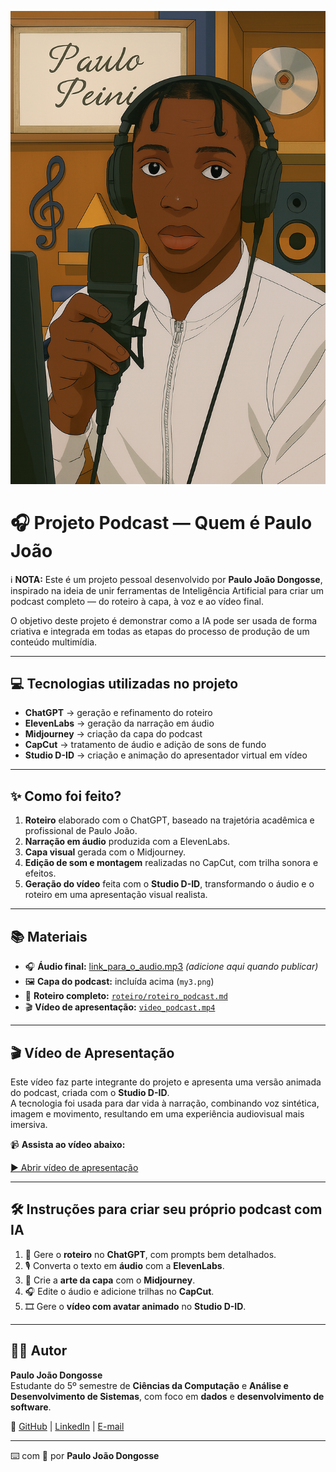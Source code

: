![Capa do Podcast - Quem é Paulo João](./my3.png)

# 🎧 Projeto Podcast — Quem é Paulo João

ℹ️ **NOTA:** Este é um projeto pessoal desenvolvido por **Paulo João Dongosse**, inspirado na ideia de unir ferramentas de Inteligência Artificial para criar um podcast completo — do roteiro à capa, à voz e ao vídeo final.

O objetivo deste projeto é demonstrar como a IA pode ser usada de forma criativa e integrada em todas as etapas do processo de produção de um conteúdo multimídia.

---

## 💻 Tecnologias utilizadas no projeto

- **ChatGPT** → geração e refinamento do roteiro  
- **ElevenLabs** → geração da narração em áudio  
- **Midjourney** → criação da capa do podcast  
- **CapCut** → tratamento de áudio e adição de sons de fundo  
- **Studio D-ID** → criação e animação do apresentador virtual em vídeo  

---

## ✨ Como foi feito?

1. **Roteiro** elaborado com o ChatGPT, baseado na trajetória acadêmica e profissional de Paulo João.  
2. **Narração em áudio** produzida com a ElevenLabs.  
3. **Capa visual** gerada com o Midjourney.  
4. **Edição de som e montagem** realizadas no CapCut, com trilha sonora e efeitos.  
5. **Geração do vídeo** feita com o **Studio D-ID**, transformando o áudio e o roteiro em uma apresentação visual realista.  

---

## 📚 Materiais

- 🎧 **Áudio final:** [link_para_o_audio.mp3](#) *(adicione aqui quando publicar)*  
- 🖼️ **Capa do podcast:** incluída acima (`my3.png`)  
- 💬 **Roteiro completo:** [`roteiro/roteiro_podcast.md`](./roteiro/roteiro_podcast.md)  
- 🎬 **Vídeo de apresentação:** [`video_podcast.mp4`](./video_podcast.mp4)

---

## 🎬 Vídeo de Apresentação

Este vídeo faz parte integrante do projeto e apresenta uma versão animada do podcast, criada com o **Studio D-ID**.  
A tecnologia foi usada para dar vida à narração, combinando voz sintética, imagem e movimento, resultando em uma experiência audiovisual mais imersiva.

📹 **Assista ao vídeo abaixo:**

[▶️ Abrir vídeo de apresentação](./video_podcast.mp4)

---

## 🛠️ Instruções para criar seu próprio podcast com IA

1. 🤖 Gere o **roteiro** no **ChatGPT**, com prompts bem detalhados.  
2. 🎙️ Converta o texto em **áudio** com a **ElevenLabs**.  
3. 🎨 Crie a **arte da capa** com o **Midjourney**.  
4. 🎧 Edite o áudio e adicione trilhas no **CapCut**.  
5. 🎞️ Gere o **vídeo com avatar animado** no **Studio D-ID**.  

---

## 👨‍💻 Autor

**Paulo João Dongosse**  
Estudante do 5º semestre de **Ciências da Computação** e **Análise e Desenvolvimento de Sistemas**, com foco em **dados** e **desenvolvimento de software**.

📎 [GitHub](https://github.com/SeuUsuarioGitHub) | [LinkedIn](https://linkedin.com/in/seu-linkedin) | [E-mail](mailto:seuemail@exemplo.com)

---

⌨️ com 💜 por **Paulo João Dongosse**
